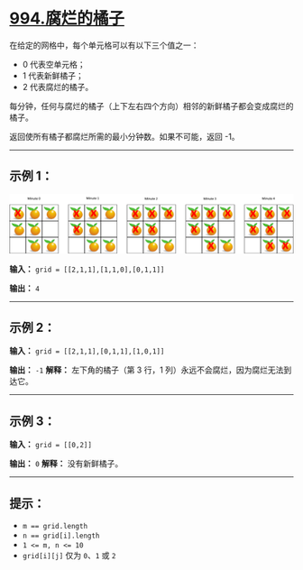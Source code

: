 # [994.腐烂的橘子](https://leetcode.cn/problems/rotting-oranges/description)

在给定的网格中，每个单元格可以有以下三个值之一：
- 0 代表空单元格；
- 1 代表新鲜橘子；
- 2 代表腐烂的橘子。

每分钟，任何与腐烂的橘子（上下左右四个方向）相邻的新鲜橘子都会变成腐烂的橘子。

返回使所有橘子都腐烂所需的最小分钟数。如果不可能，返回 -1。

---

## 示例 1：
![示例1](../images/994.腐烂的橘子.png)

**输入：** `grid = [[2,1,1],[1,1,0],[0,1,1]]`

**输出：** `4`

---

## 示例 2：

**输入：** `grid = [[2,1,1],[0,1,1],[1,0,1]]`

**输出：** `-1`
**解释：** 左下角的橘子（第 3 行，1 列）永远不会腐烂，因为腐烂无法到达它。

---

## 示例 3：

**输入：** `grid = [[0,2]]`

**输出：** `0`
**解释：** 没有新鲜橘子。

---

## 提示：

- `m == grid.length`
- `n == grid[i].length`
- `1 <= m, n <= 10`
- `grid[i][j]` 仅为 `0`、`1` 或 `2`